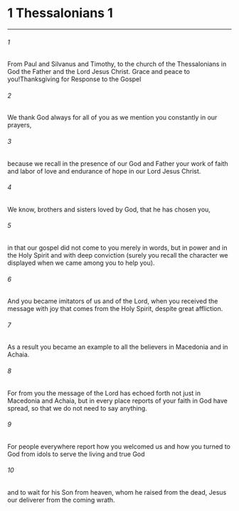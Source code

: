 # 1 Thessalonians 1
***



###### 1 
From Paul and Silvanus and Timothy, to the church of the Thessalonians in God the Father and the Lord Jesus Christ. Grace and peace to you!Thanksgiving for Response to the Gospel 

###### 2 
We thank God always for all of you as we mention you constantly in our prayers, 

###### 3 
because we recall in the presence of our God and Father your work of faith and labor of love and endurance of hope in our Lord Jesus Christ. 

###### 4 
We know, brothers and sisters loved by God, that he has chosen you, 

###### 5 
in that our gospel did not come to you merely in words, but in power and in the Holy Spirit and with deep conviction (surely you recall the character we displayed when we came among you to help you). 

###### 6 
And you became imitators of us and of the Lord, when you received the message with joy that comes from the Holy Spirit, despite great affliction. 

###### 7 
As a result you became an example to all the believers in Macedonia and in Achaia. 

###### 8 
For from you the message of the Lord has echoed forth not just in Macedonia and Achaia, but in every place reports of your faith in God have spread, so that we do not need to say anything. 

###### 9 
For people everywhere report how you welcomed us and how you turned to God from idols to serve the living and true God 

###### 10 
and to wait for his Son from heaven, whom he raised from the dead, Jesus our deliverer from the coming wrath.
